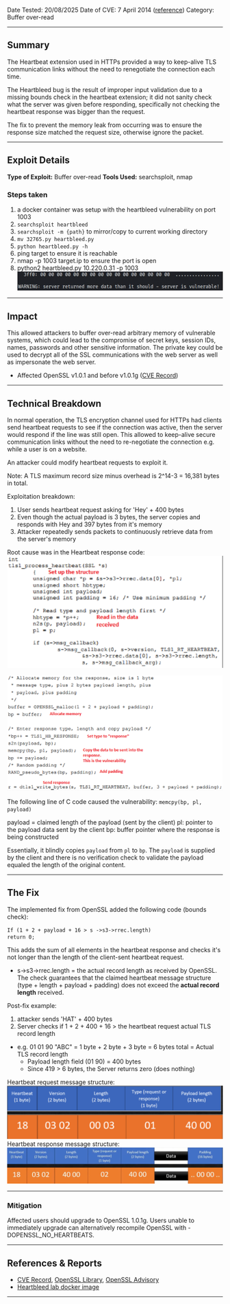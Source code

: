 Date Tested: 20/08/2025
Date of CVE: 7 April 2014 ([reference](https://openssl-library.org/news/vulnerabilities-1.0.1/))
Category: Buffer over-read

---  
## Summary  
The Heartbeat extension used in HTTPs provided a way to keep-alive TLS communication links without the need to renegotiate the connection each time.

The Heartbleed bug is the result of improper input validation due to a missing bounds check in the heartbeat extension; it did not sanity check what the server was given before responding, specifically not checking the heartbeat response was bigger than the request.

The fix to prevent the memory leak from occurring was to ensure the response size matched the request size, otherwise ignore the packet.

---  
## Exploit Details  

**Type of Exploit:** Buffer over-read
**Tools Used:** searchsploit, nmap
  
### Steps taken
1. a docker container was setup with the heartbleed vulnerability on port 1003
2. `searchsploit heartbleed`
3. `searchsploit -m {path}` to mirror/copy to current working directory
4. `mv 32765.py heartbleed.py`
5. `python heartbleed.py -h`
6. ping target to ensure it is reachable
7. nmap -p 1003 target.ip to ensure the port is open
8. python2 heartbleed.py 10.220.0.31 -p 1003
![The result of the heartbleed exploit script showed it was successful.](images/heartbleed_exploit_result.png)
  
---  
## Impact  
This allowed attackers to buffer over-read arbitrary memory of vulnerable systems, which could lead to the compromise of secret keys, session IDs, names, passwords and other sensitive information. The private key could be used to decrypt all of the SSL communications with the web server as well as impersonate the web server.

- Affected OpenSSL v1.0.1 and before v1.0.1g ([CVE Record](https://www.cve.org/CVERecord?id=CVE-2014-0160))
---
## Technical Breakdown  
In normal operation, the TLS encryption channel used for HTTPs had clients send heartbeat requests to see if the connection was active, then the server would respond if the line was still open. This allowed to keep-alive secure communication links without the need to re-negotiate the connection e.g. while a user is on a website.

An attacker could modify heartbeat requests to exploit it.

Note: A TLS maximum record size minus overhead is 2^14-3 = 16,381 bytes in total.

Exploitation breakdown:
1. User sends heartbeat request asking for 'Hey' + 400 bytes
2. Even though the actual payload is 3 bytes, the server copies and responds with Hey and 397 bytes from it's memory
3. Attacker repeatedly sends packets to continuously retrieve data from the server's memory
   
Root cause was in the Heartbeat response code:
![The C code used for heartbeat responses](images/heartbeat_response_code_1.0.png)

![The memcpy function is what led to this vulnerability](images/heartbeat_response_code_1.1.png)

The following line of C code caused the vulnerability:
   `memcpy(bp, pl, payload)`
   
   payload = claimed length of the payload (sent by the client)
   pl: pointer to the payload data sent by the client
   bp: buffer pointer where the response is being constructed
   
Essentially, it blindly copies `payload` from `pl` to `bp`.  The `payload` is supplied by the client and there is no verification check to validate the payload equaled the length of the original content.
  
---  
## The Fix  
The implemented fix from OpenSSL added the following code (bounds check):
```
If (1 + 2 + payload + 16 > s ->s3->rrec.length)
return 0;
```
This adds the sum of all elements in the heartbeat response and checks it's not longer than the length of the client-sent heartbeat request.
- s->s3->rrec.length = the actual record length as received by OpenSSL.
The check guarantees that the claimed heartbeat message structure (type + length + payload + padding) does not exceed the **actual record length** received.

Post-fix example:
1. attacker sends 'HAT' + 400 bytes
2. Server checks if 1 + 2 + 400 + 16 > the heartbeat request actual TLS record length
- e.g. 01 01 90 "ABC" = 1 byte + 2 byte + 3 byte = 6 bytes total = Actual TLS record length
	- Payload length field (01 90) = 400 bytes
	- Since 419 > 6 bytes, the Server returns zero (does nothing)

Heartbeat request message structure:
![Heartbeat request message structure](/images/heartbeat_request_message_structure.png)
Heartbeat response message structure:
![Heartbeat response message structure](images/heartbeat_response_message_structure.png)

---  
### Mitigation  
Affected users should upgrade to OpenSSL 1.0.1g. Users unable to immediately
upgrade can alternatively recompile OpenSSL with -DOPENSSL_NO_HEARTBEATS.
  
---  
## References & Reports  
- [CVE Record](https://www.cve.org/CVERecord?id=CVE-2014-0160), [OpenSSL Library](https://openssl-library.org/news/vulnerabilities-1.0.1/), [OpenSSL Advisory](https://openssl-library.org/news/secadv/20140407.txt)
- [Heartbleed lab docker image](https://github.com/jas9reet/heartbleed-lab)
---
